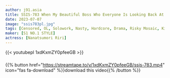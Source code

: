 ```yaml
---
author: j91.asia
title: SSIS-783 When My Beautiful Boss Who Everyone Is Looking Back At Gets Drunk, She's A Lonely Bitch Who Wants My Junior's Cock Riri Nanatsumori
date: 2023-07-07
image: "ssis783pl.jpg"
tags: [Censored, OL, Solowork, Nasty, Hardcore, Drama, Risky Mosaic, Kiss]
maker: [S1 NO.1 STYLE]
actress: [Nanatsumori Riri]
---
```



{{< youtubepl 1xdKxmZY0pfeeGB >}}
###

{{% button href="https://streamtape.to/v/1xdKxmZY0pfeeGB/ssis-783.mp4" icon="fas fa-download" %}}download this video{{% /button %}}

